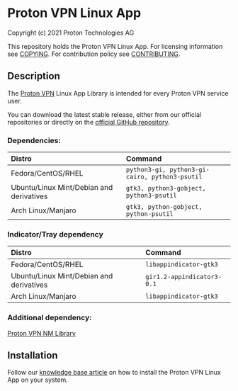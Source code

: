 # Proton VPN Linux App

Copyright (c) 2021 Proton Technologies AG

This repository holds the Proton VPN Linux App.
For licensing information see [COPYING](COPYING.md).
For contribution policy see [CONTRIBUTING](CONTRIBUTING.md).

## Description
The [Proton VPN](https://protonvpn.com) Linux App Library is intended for every Proton VPN service user.

You can download the latest stable release, either from our official repositories or directly on the [official GitHub repository](https://github.com/ProtonVPN/linux-app/releases/latest).

### Dependencies:
| **Distro**                              | **Command**                                                                                                     |
|:----------------------------------------|:----------------------------------------------------------------------------------------------------------------|
|Fedora/CentOS/RHEL                       | `python3-gi, python3-gi-cairo, python3-psutil` |
|Ubuntu/Linux Mint/Debian and derivatives | `gtk3, python3-gobject, python3-psutil` |
|Arch Linux/Manjaro                       | `gtk3, python-gobject, python-psutil` |

### Indicator/Tray dependency
| **Distro**                              | **Command**                                                                                                     |
|:----------------------------------------|:----------------------------------------------------------------------------------------------------------------|
|Fedora/CentOS/RHEL                       | `libappindicator-gtk3` |
|Ubuntu/Linux Mint/Debian and derivatives | `gir1.2-appindicator3-0.1` |
|Arch Linux/Manjaro                       | `libappindicator-gtk3` |

### Additional dependency:
[Proton VPN NM Library](https://github.com/ProtonVPN/protonvpn-nm-lib)

## Installation
Follow our [knowledge base article](https://protonvpn.com/support/official-linux-client/) on how to install the Proton VPN Linux App on your system.
